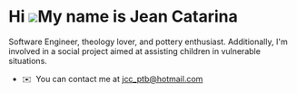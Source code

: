 Hi ![](https://user-images.githubusercontent.com/18350557/176309783-0785949b-9127-417c-8b55-ab5a4333674e.gif)My name is Jean Catarina
=====================================================================================================================================

Software Engineer, theology lover, and pottery enthusiast. Additionally, I'm involved in a social project aimed at assisting children in vulnerable situations.

*   ✉️  You can contact me at [jcc\_ptb@hotmail.com](mailto:jcc_ptb@hotmail.com)
